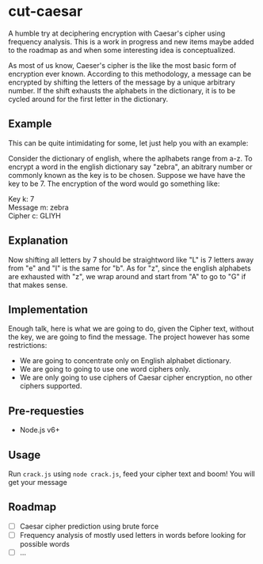 # cut-caesar
A humble try at deciphering encryption with Caesar's cipher using frequency analysis. This is a work in progress and new items maybe added to the roadmap as and when some interesting idea is conceptualized.

As most of us know, Caeser's cipher is the like the most basic form of encryption ever known. According to this methodology, a message can be encrypted by shifting the letters of the message by a unique arbitrary number. If the shift exhausts the alphabets in the dictionary, it is to be cycled around for the first letter in the dictionary.

## Example

This can be quite intimidating for some, let just help you with an example:

Consider the dictionary of english, where the aplhabets range from a-z. To encrypt a word in the english dictionary say "zebra", an abitrary number or commonly known as the key is to be chosen. Suppose we have have the key to be 7. The encryption of the word would go something like:

Key k: 7<br>
Message m: zebra<br>
Cipher c:  GLIYH<br>

## Explanation

Now shifting all letters by 7 should be straightword like "L" is 7 letters away from "e" and "I" is the same for "b". As for "z", since the english alphabets are exhausted with "z", we wrap around and start from "A" to go to "G" if that makes sense.

## Implementation

Enough talk, here is what we are going to do, given the Cipher text, without the key, we are going to find the message. The project however has some restrictions:

* We are going to concentrate only on English alphabet dictionary.
* We are going to going to use one word ciphers only.
* We are only going to use ciphers of Caesar cipher encryption, no other ciphers supported.

## Pre-requesties

* Node.js v6+

## Usage

Run `crack.js` using `node crack.js`, feed your cipher text and boom! You will get your message

## Roadmap

- [ ] Caesar cipher prediction using brute force
- [ ] Frequency analysis of mostly used letters in words before looking for possible words
- [ ] ...
